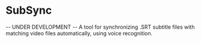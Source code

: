 # SubSync
-- UNDER DEVELOPMENT --
A tool for synchronizing .SRT subtitle files with matching video files automatically, using voice recognition.
